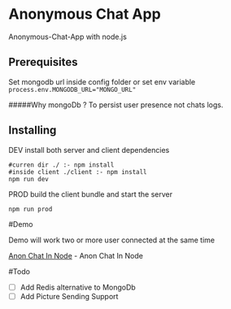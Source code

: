 # Anonymous Chat App

Anonymous-Chat-App with node.js

## Prerequisites

Set mongodb url inside config folder or set env variable ```process.env.MONGODB_URL="MONGO_URL"```

#####Why mongoDb ?
To persist user presence not chats logs.
## Installing

DEV install both server and client dependencies



```
#curren dir ./ :- npm install
#inside client ./client :- npm install
npm run dev
```

PROD build the client bundle and start the server
```
npm run prod
```

#Demo

Demo will work two or more user connected at the same time

[Anon Chat In Node](http://anon-chat-in-node.herokuapp.com/) - Anon Chat In Node


#Todo

- [ ] Add Redis alternative to MongoDb
- [ ] Add Picture Sending Support